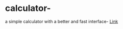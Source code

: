 # calculator-
a simple calculator with a better and fast interface-
[Link](https://prateektomar000.github.io/calculator-/)
